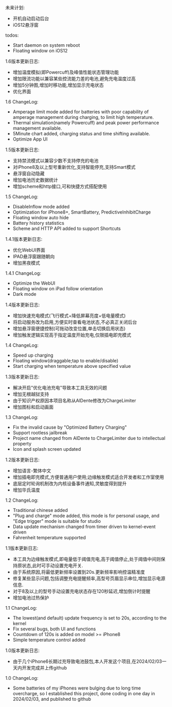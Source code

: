 未来计划:
* 开机自动启动后台
* iOS12悬浮窗

todos:
* Start daemon on system reboot
* Floating window on iOS12

1.6版本更新日志:
* 增加温度模拟(即Powercuff)及峰值性能状态管理功能
* 增加限流功能以兼容某些控流能力差的电池,避免充电温度过高
* 增加5分钟图,增加时移功能,增加显示充电状态
* 优化界面

1.6 ChangeLog:
* Amperage limit mode added for batteries with poor capability of amperage management during charging, to limit high temperature.
* Thermal simulation(namely Powercuff) and peak power performance management available.
* 5Minute chart added, charging status and time shifting available.
* Optimize App UI

1.5版本更新日志:
* 支持禁流模式以兼容少数不支持停充的电池
* 对iPhone8及以上型号重新优化,支持智能停充,支持Smart模式
* 悬浮窗自动隐藏
* 增加电池历史数据统计
* 增加scheme和http接口,可和快捷方式搭配使用

1.5 ChangeLog:
* DisableInflow mode added
* Optimization for iPhone8+, SmartBattery, PredictiveInhibitCharge
* Floating window auto hide
* Battery history statistics
* Scheme and HTTP API added to support Shortcuts

1.4.1版本更新日志:
* 优化WebUI界面
* IPAD悬浮窗跟随朝向
* 增加黑夜模式

1.4.1 ChangeLog:
* Optimize the WebUI
* Floating window on iPad follow orientation
* Dark mode

1.4版本更新日志:
* 增加快速充电模式(飞行模式+降低屏幕亮度+低电量模式)
* 将启动服务改为启用,方便实时查看电池状态,不必真正关闭后台
* 增加悬浮窗便捷控制(可拖动改变位置,单击切换启用状态)
* 增加触发逻辑实现高于指定温度开始充电,仅限插电即充模式

1.4 ChangeLog:
* Speed up charging
* Floating window(draggable;tap to enable/disable)
* Start charging when temperature above specified value  

1.3版本更新日志:
* 解决开启"优化电池充电"导致本工具无效的问题
* 增加无根越狱支持
* 由于知识产权原因本项目名称从AlDente修改为ChargeLimiter
* 增加图标和启动画面

1.3 ChangeLog:
* Fix the invalid cause by "Optimized Battery Charging"
* Support rootless jailbreak 
* Project name changed from AlDente to ChargeLimiter due to intellectual property
* Icon and splash screen updated

1.2版本更新日志:
* 增加语言-繁体中文
* 增加插电即充模式,方便普通用户使用;边缘触发模式适合开发者和工作室使用
* 底层定时轮询机制改为内核设备事件通知,灵敏度得到提升
* 增加华氏温度

1.2 ChangeLog:
* Traditional chinese added
* "Plug and charge" mode added, this mode is for personal usage, and "Edge trigger" mode is suitable for studio
* Data update mechanism changed from timer driven to kernel-event driven
* Fahrenheit temperature supported

1.1版本更新日志:
* 本工具为边缘触发模式,即电量低于阈值充电,高于阈值停止,处于阈值中间则保持原状态,此时可手动设置充电开关.
* 由于系统原因,将最低更新频率设置到20s.更新频率影响控温精准度
* 修复某些显示问题,包括调整充电提醒频率,高型号页眉显示串位,增加显示电源信息.
* 对于8及以上的型号手动设置充电状态存在120秒延迟,增加倒计时提醒
* 增加电池过热保护

1.1 ChangeLog:
* The lowest(and default) update frequency is set to 20s, according to the kernel
* Fix several bugs, both UI and functions
* Countdown of 120s is added on model >= iPhone8
* Simple temperature control added

1.0版本更新日志:
* 由于几个iPhone6长期过充导致电池鼓包,本人开发这个项目,在2024/02/03一天内开发完成并上传github

1.0 ChangeLog:
* Some batteries of my iPhones were bulging due to long time overcharge, so I established this project, done coding in one day in 2024/02/03, and published to github

